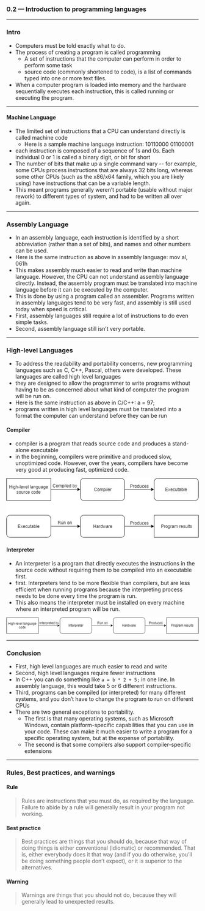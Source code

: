 ### 0.2 — Introduction to programming languages
---

### Intro

- Computers must be told exactly what to do.
- The process of creating a program is called programming
  - A set of instructions that the computer can perform in order to perform some task
  - source code (commonly shortened to code), is a list of commands typed into one or more text files.
- When a computer program is loaded into memory and the hardware sequentially executes each instruction, this is called running or executing the program.

---

#### Machine Language
- The limited set of instructions that a CPU can understand directly is called machine code 
  - Here is a sample machine language instruction: 10110000 01100001
- each instruction is composed of a sequence of 1s and 0s. Each individual 0 or 1 is called a binary digit, or bit for short
- The number of bits that make up a single command vary -- for example, some CPUs process instructions that are always 32 bits long, whereas some other CPUs (such as the x86/x64 family, which you are likely using) have instructions that can be a variable length.
- This meant programs generally weren’t portable (usable without major rework) to different types of system, and had to be written all over again.

---

### Assembly Language
- In an assembly language, each instruction is identified by a short abbreviation (rather than a set of bits), and names and other numbers can be used.
- Here is the same instruction as above in assembly language: mov al, 061h
- This makes assembly much easier to read and write than machine language. However, the CPU can not understand assembly language directly. Instead, the assembly program must be translated into machine language before it can be executed by the computer.
- This is done by using a program called an assembler. Programs written in assembly languages tend to be very fast, and assembly is still used today when speed is critical.
- First, assembly languages still require a lot of instructions to do even simple tasks.
- Second, assembly language still isn’t very portable.


---


### High-level Languages
- To address the readability and portability concerns, new programming languages such as C, C++, Pascal, others were developed. These languages are called high level languages
- they are designed to allow the programmer to write programs without having to be as concerned about what kind of computer the program will be run on.
- Here is the same instruction as above in C/C++: a = 97;
- programs written in high level languages must be translated into a format the computer can understand before they can be run

#### Compiler
- compiler is a program that reads source code and produces a stand-alone executable 
- in the beginning, compilers were primitive and produced slow, unoptimized code. However, over the years, compilers have become very good at producing fast, optimized code.

![alt text](image.png)

#### Interpreter
- An interpreter is a program that directly executes the instructions in the source code without requiring them to be compiled into an executable first.
- first. Interpreters tend to be more flexible than compilers, but are less efficient when running programs because the interpreting process needs to be done every time the program is run.
- This also means the interpreter must be installed on every machine where an interpreted program will be run.

![alt text](image-1.png)

---

### Conclusion

- First, high level languages are much easier to read and write
- Second, high level languages require fewer instructions
-  In C++ you can do something like `a = b * 2 + 5;` in one line. In assembly language, this would take 5 or 6 different instructions.
- Third, programs can be compiled (or interpreted) for many different systems, and you don’t have to change the program to run on different CPUs
- There are two general exceptions to portability.
  - The first is that many operating systems, such as Microsoft Windows, contain platform-specific capabilities that you can use in your code. These can make it much easier to write a program for a specific operating system, but at the expense of portability. 
  - The second is that some compilers also support compiler-specific extensions

---

### Rules, Best practices, and warnings

#### Rule
> Rules are instructions that you must do, as required by the language. Failure to abide by a rule will generally result in your program not working.


#### Best practice
> Best practices are things that you should do, because that way of doing things is either conventional (idiomatic) or recommended. That is, either everybody does it that way (and if you do otherwise, you’ll be doing something people don’t expect), or it is superior to the alternatives.


#### Warning
> Warnings are things that you should not do, because they will generally lead to unexpected results.